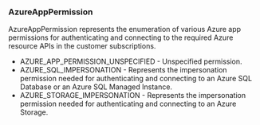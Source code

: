### AzureAppPermission
AzureAppPermission represents the enumeration of various Azure app permissions
 for authenticating and connecting to the required Azure resource APIs in
 the customer subscriptions.

- AZURE_APP_PERMISSION_UNSPECIFIED - Unspecified permission.
- AZURE_SQL_IMPERSONATION - Represents the impersonation permission needed for authenticating and
 connecting to an Azure SQL Database or an Azure SQL Managed Instance.
- AZURE_STORAGE_IMPERSONATION - Represents the impersonation permission needed for authenticating and
 connecting to an Azure Storage.
